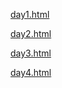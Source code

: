 

[day1.html](http://eilslabs.github.io/teaching/day_1.html)

[day2.html](http://eilslabs.github.io/teaching/day_2.html)

[day3.html](http://eilslabs.github.io/teaching/day_3.html)

[day4.html](http://eilslabs.github.io/teaching/day_4.html)

